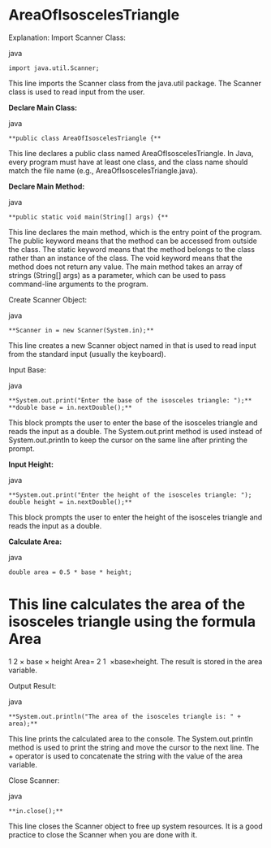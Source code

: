 # AreaOfIsoscelesTriangle

Explanation:
Import Scanner Class:

java

    import java.util.Scanner;
    
This line imports the Scanner class from the java.util package. The Scanner class is used to read input from the user.

**Declare Main Class:**

java

    **public class AreaOfIsoscelesTriangle {**
    
This line declares a public class named AreaOfIsoscelesTriangle. In Java, every program must have at least one class, and the class name should match the file name (e.g., AreaOfIsoscelesTriangle.java).

**Declare Main Method:**

java

    **public static void main(String[] args) {**
    
This line declares the main method, which is the entry point of the program. The public keyword means that the method can be accessed from outside the class. The static keyword means that the method belongs to the class rather than an instance of the class. The void keyword means that the method does not return any value. The main method takes an array of strings (String[] args) as a parameter, which can be used to pass command-line arguments to the program.

Create Scanner Object:

java

    **Scanner in = new Scanner(System.in);**
    
This line creates a new Scanner object named in that is used to read input from the standard input (usually the keyboard).

Input Base:

java

    **System.out.print("Enter the base of the isosceles triangle: ");**
    **double base = in.nextDouble();**

This block prompts the user to enter the base of the isosceles triangle and reads the input as a double. The System.out.print method is used instead of System.out.println to keep the cursor on the same line after printing the prompt.

**Input Height:**

java

    **System.out.print("Enter the height of the isosceles triangle: ");
    double height = in.nextDouble();**
    
This block prompts the user to enter the height of the isosceles triangle and reads the input as a double.

**Calculate Area:**

java

    double area = 0.5 * base * height;
This line calculates the area of the isosceles triangle using the formula 
Area
=
1
2
×
base
×
height
Area= 
2
1
​
 ×base×height. The result is stored in the area variable.

Output Result:

java

    **System.out.println("The area of the isosceles triangle is: " + area);**

This line prints the calculated area to the console. The System.out.println method is used to print the string and move the cursor to the next line. The + operator is used to concatenate the string with the value of the area variable.

Close Scanner:

java

    **in.close();**
This line closes the Scanner object to free up system resources. It is a good practice to close the Scanner when you are done with it.

